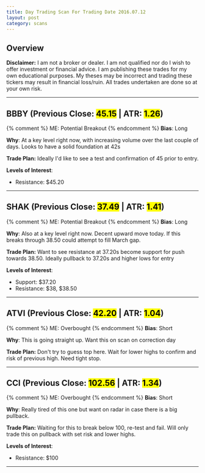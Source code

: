 ```yaml
---
title: Day Trading Scan For Trading Date 2016.07.12
layout: post
category: scans
---
```


Overview
--- 

**Disclaimer:** I am not a broker or dealer. I am not qualified nor do I wish to offer investment or financial advice. I am publishing these trades for my own educational purposes. My theses may be incorrect and trading these tickers may result in financial loss/ruin. All trades undertaken are done so at your own risk.

***

BBBY (Previous Close: <mark>45.15</mark> | ATR: <mark>1.26</mark>)
---
{% comment %}
ME: Potential Breakout
{% endcomment %}
**Bias**: Long

**Why**: At a key level right now, with increasing volume over the last couple of days. Looks to have a solid foundation at 42s

**Trade Plan:** Ideally I'd like to see a test and confirmation of 45 prior to entry. 

**Levels of Interest**:

* Resistance: $45.20

***

SHAK (Previous Close: <mark>37.49</mark> | ATR: <mark>1.41</mark>)
---
{% comment %}
ME: Potential Breakout
{% endcomment %}
**Bias**: Long

**Why**: Also at a key level right now. Decent upward move today. If this breaks through 38.50 could attempt to fill March gap.

**Trade Plan:** Want to see resistance at 37.20s become support for push towards 38.50. Ideally pullback to 37.20s and higher lows for entry

**Levels of Interest**:

* Support: $37.20
* Resistance: $38, $38.50

***

ATVI (Previous Close: <mark>42.20</mark> | ATR: <mark>1.04</mark>)
---
{% comment %}
ME: Overbought
{% endcomment %}
**Bias**: Short

**Why**: This is going straight up. Want this on scan on correction day

**Trade Plan:** Don't try to guess top here. Wait for lower highs to confirm and risk of previous high. Need tight stop.


***


CCI (Previous Close: <mark>102.56</mark> | ATR: <mark>1.34</mark>)
---
{% comment %}
ME: Overbought
{% endcomment %}
**Bias**: Short

**Why**: Really tired of this one but want on radar in case there is a big pullback.

**Trade Plan:** Waiting for this to break below 100, re-test and fail. Will only trade this on pullback with set risk and lower highs.

**Levels of Interest**:

* Resistance: $100

***



